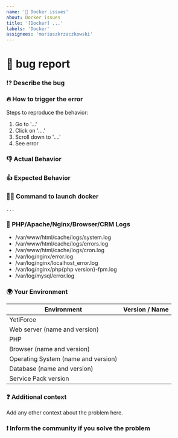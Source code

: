 ```yaml
---
name: '🐳 Docker issues'
about: Docker issues
title: '[Docker] ...'
labels: 'Docker'
assignees: 'mariuszkrzaczkowski'
---
```


<!--🔅🔅🔅🔅🔅🔅🔅🔅🔅🔅🔅🔅🔅🔅🔅🔅🔅🔅🔅🔅🔅🔅🔅🔅🔅🔅🔅🔅🔅🔅🔅

Oh hi there! 😄

To expedite issue processing please search open and closed issues before submitting a new one.
Existing issues often contain information about workarounds, resolution, or progress updates.

Before you create a new issue, please check out our [manual] (https://yetiforce.com/en/knowledge-base/documentation/implementer-documentation/item/how-to-report-bugs)

🔅🔅🔅🔅🔅🔅🔅🔅🔅🔅🔅🔅🔅🔅🔅🔅🔅🔅🔅🔅🔅🔅🔅🔅🔅🔅🔅🔅🔅🔅🔅🔅🔅-->

# 🐞 bug report

### ⁉️ Describe the bug

<!-- Provide a more detailed introduction to the issue itself, and why you consider it to be a bug. -->

<!-- Descriptions can be provided in English or Polish (remember to add [PL] for Polish in the title). -->

<!-- ✍️-->

### 🔥 How to trigger the error

<!-- If possible, please make a video using [ScreenToGif] (https://screentogif.codeplex.com/) or any other program used for recording actions from your desktop. -->

Steps to reproduce the behavior:

1. Go to '...'
2. Click on '....'
3. Scroll down to '....'
4. See error

### 👎 Actual Behavior

<!-- Describe the result -->

### 👍 Expected Behavior

<!-- Describe what you would want the result to be -->

### 👨‍💻️ Command to launch docker

```
...
```

### 📝 PHP/Apache/Nginx/Browser/CRM Logs

<!--  Please send a part of logs that describes the circumstances when the error occurred to the following email address: github@yetiforce.com. The subject of the email MUST include your issue number.
DO NOT paste the logs in the issues, as they might contain sensitive info, such as credentials.
The more info you provide, the quicker we will be able to solve your problem.
Description how to enable logs can be found here: https://yetiforce.com/en/knowledge-base/documentation/developer-documentation/item/debugging
Additionally, include a screenshot of your browser’s console (e.g. press F12 in Google Chrome).
ex.

-->

<!-- ✍️🗄️ attach files -->

- /var/www/html/cache/logs/system.log
- /var/www/html/cache/logs/errors.log
- /var/www/html/cache/logs/cron.log
- /var/log/nginx/error.log
- /var/log/nginx/localhost_error.log
- /var/log/nginx/php{php version}-fpm.log
- /var/log/mysql/error.log

### 🌍 Your Environment

<!--Describe the environment -->
<!-- ✍️-->

| Environment                         | Version / Name |
| ----------------------------------- | -------------- |
| YetiForce                           |
| Web server (name and version)       |                |
| PHP                                 |                |
| Browser (name and version)          |                |
| Operating System (name and version) |                |
| Database (name and version)         |                |
| Service Pack version                |                |

### ❓ Additional context

Add any other context about the problem here.

<!-- Please check on your issue from time to time, in case we have questions or need some extra information. Issues that don't have enough info and can't be reproduced will be closed.--->

### ❗️ Inform the community if you solve the problem

<!-- If you solve the problem on your own, please inform the YetiForce community and explain what caused it and how you fixed it.--->

